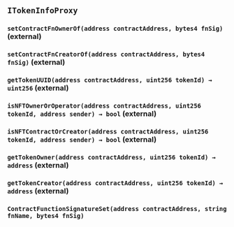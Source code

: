 ## `ITokenInfoProxy`






### `setContractFnOwnerOf(address contractAddress, bytes4 fnSig)` (external)





### `setContractFnCreatorOf(address contractAddress, bytes4 fnSig)` (external)





### `getTokenUUID(address contractAddress, uint256 tokenId) → uint256` (external)





### `isNFTOwnerOrOperator(address contractAddress, uint256 tokenId, address sender) → bool` (external)





### `isNFTContractOrCreator(address contractAddress, uint256 tokenId, address sender) → bool` (external)





### `getTokenOwner(address contractAddress, uint256 tokenId) → address` (external)





### `getTokenCreator(address contractAddress, uint256 tokenId) → address` (external)






### `ContractFunctionSignatureSet(address contractAddress, string fnName, bytes4 fnSig)`





